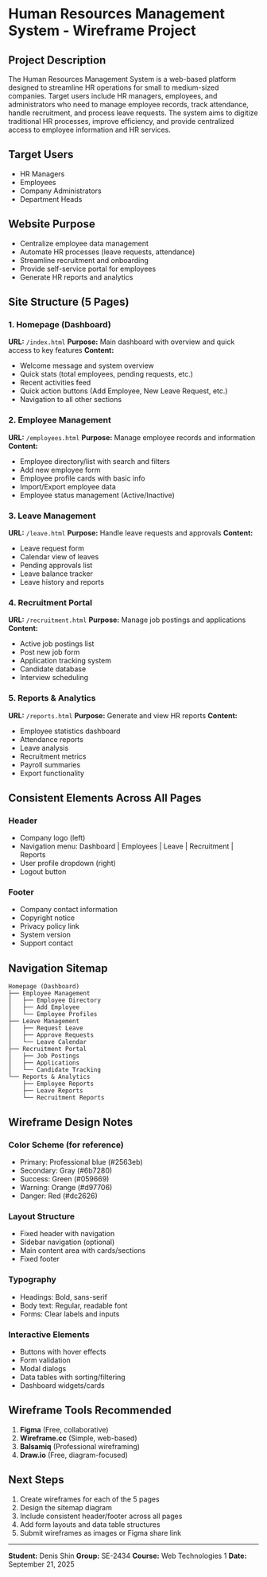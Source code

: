 # Human Resources Management System - Wireframe Project

## Project Description
The Human Resources Management System is a web-based platform designed to streamline HR operations for small to medium-sized companies. Target users include HR managers, employees, and administrators who need to manage employee records, track attendance, handle recruitment, and process leave requests. The system aims to digitize traditional HR processes, improve efficiency, and provide centralized access to employee information and HR services.

## Target Users
- HR Managers
- Employees
- Company Administrators
- Department Heads

## Website Purpose
- Centralize employee data management
- Automate HR processes (leave requests, attendance)
- Streamline recruitment and onboarding
- Provide self-service portal for employees
- Generate HR reports and analytics

## Site Structure (5 Pages)

### 1. Homepage (Dashboard)
**URL:** `/index.html`
**Purpose:** Main dashboard with overview and quick access to key features
**Content:**
- Welcome message and system overview
- Quick stats (total employees, pending requests, etc.)
- Recent activities feed
- Quick action buttons (Add Employee, New Leave Request, etc.)
- Navigation to all other sections

### 2. Employee Management
**URL:** `/employees.html`
**Purpose:** Manage employee records and information
**Content:**
- Employee directory/list with search and filters
- Add new employee form
- Employee profile cards with basic info
- Import/Export employee data
- Employee status management (Active/Inactive)

### 3. Leave Management
**URL:** `/leave.html`
**Purpose:** Handle leave requests and approvals
**Content:**
- Leave request form
- Calendar view of leaves
- Pending approvals list
- Leave balance tracker
- Leave history and reports

### 4. Recruitment Portal
**URL:** `/recruitment.html`
**Purpose:** Manage job postings and applications
**Content:**
- Active job postings list
- Post new job form
- Application tracking system
- Candidate database
- Interview scheduling

### 5. Reports & Analytics
**URL:** `/reports.html`
**Purpose:** Generate and view HR reports
**Content:**
- Employee statistics dashboard
- Attendance reports
- Leave analysis
- Recruitment metrics
- Payroll summaries
- Export functionality

## Consistent Elements Across All Pages

### Header
- Company logo (left)
- Navigation menu: Dashboard | Employees | Leave | Recruitment | Reports
- User profile dropdown (right)
- Logout button

### Footer
- Company contact information
- Copyright notice
- Privacy policy link
- System version
- Support contact

## Navigation Sitemap

```
Homepage (Dashboard)
├── Employee Management
│   ├── Employee Directory
│   ├── Add Employee
│   └── Employee Profiles
├── Leave Management
│   ├── Request Leave
│   ├── Approve Requests
│   └── Leave Calendar
├── Recruitment Portal
│   ├── Job Postings
│   ├── Applications
│   └── Candidate Tracking
└── Reports & Analytics
    ├── Employee Reports
    ├── Leave Reports
    └── Recruitment Reports
```

## Wireframe Design Notes

### Color Scheme (for reference)
- Primary: Professional blue (#2563eb)
- Secondary: Gray (#6b7280)
- Success: Green (#059669)
- Warning: Orange (#d97706)
- Danger: Red (#dc2626)

### Layout Structure
- Fixed header with navigation
- Sidebar navigation (optional)
- Main content area with cards/sections
- Fixed footer

### Typography
- Headings: Bold, sans-serif
- Body text: Regular, readable font
- Forms: Clear labels and inputs

### Interactive Elements
- Buttons with hover effects
- Form validation
- Modal dialogs
- Data tables with sorting/filtering
- Dashboard widgets/cards

## Wireframe Tools Recommended
1. **Figma** (Free, collaborative)
2. **Wireframe.cc** (Simple, web-based)
3. **Balsamiq** (Professional wireframing)
4. **Draw.io** (Free, diagram-focused)

## Next Steps
1. Create wireframes for each of the 5 pages
2. Design the sitemap diagram
3. Include consistent header/footer across all pages
4. Add form layouts and data table structures
5. Submit wireframes as images or Figma share link

---

**Student:** Denis Shin
**Group:** SE-2434
**Course:** Web Technologies 1
**Date:** September 21, 2025
